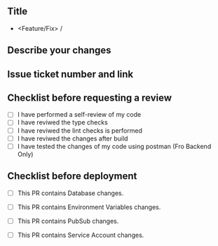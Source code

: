 ## Title
-  <Feature/Fix> / <Name>

## Describe your changes

## Issue ticket number and link

## Checklist before requesting a review
- [ ] I have performed a self-review of my code
- [ ] I have reviwed the type checks
- [ ] I have reviwed the lint checks is performed
- [ ] I have reviwed the changes after build
- [ ] I have tested the changes of my code using postman (Fro Backend Only)

## Checklist before deployment
- [ ] This PR contains Database changes.
- [ ] This PR contains Environment Variables changes.
- [ ] This PR contains PubSub changes.
- [ ] This PR contains Service Account changes.

